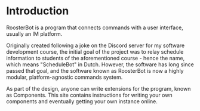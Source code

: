 # Introduction
RoosterBot is a program that connects commands with a user interface, usually an IM platform.

Originally created following a joke on the Discord server for my software development course, the initial goal of the project was to relay schedule information to students of the aforementioned course - hence the name, which means "ScheduleBot" in Dutch. However, the software has long since passed that goal, and the software known as RoosterBot is now a highly modular, platform-agnostic commands system.

As part of the design, anyone can write extensions for the program, known as Components. This site contains instructions for writing your own components and eventually getting your own instance online.